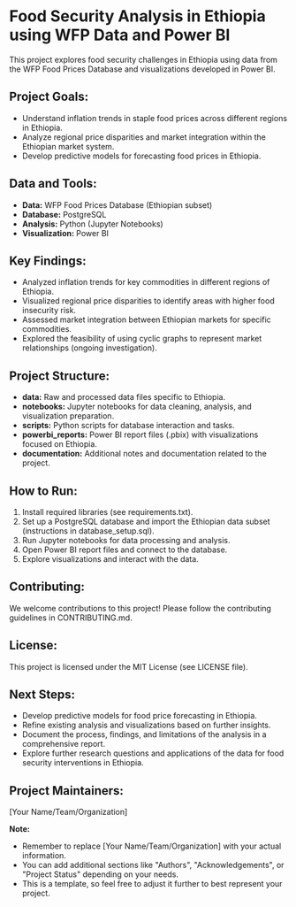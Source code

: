 # Food Security Analysis in Ethiopia using WFP Data and Power BI

This project explores food security challenges in Ethiopia using data from the WFP Food Prices Database and visualizations developed in Power BI.

## Project Goals:
- Understand inflation trends in staple food prices across different regions in Ethiopia.
- Analyze regional price disparities and market integration within the Ethiopian market system.
- Develop predictive models for forecasting food prices in Ethiopia.

## Data and Tools:
- **Data:** WFP Food Prices Database (Ethiopian subset)
- **Database:** PostgreSQL
- **Analysis:** Python (Jupyter Notebooks)
- **Visualization:** Power BI

## Key Findings:
- Analyzed inflation trends for key commodities in different regions of Ethiopia.
- Visualized regional price disparities to identify areas with higher food insecurity risk.
- Assessed market integration between Ethiopian markets for specific commodities.
- Explored the feasibility of using cyclic graphs to represent market relationships (ongoing investigation).

## Project Structure:
- **data:** Raw and processed data files specific to Ethiopia.
- **notebooks:** Jupyter notebooks for data cleaning, analysis, and visualization preparation.
- **scripts:** Python scripts for database interaction and tasks.
- **powerbi_reports:** Power BI report files (.pbix) with visualizations focused on Ethiopia.
- **documentation:** Additional notes and documentation related to the project.

## How to Run:
1. Install required libraries (see requirements.txt).
2. Set up a PostgreSQL database and import the Ethiopian data subset (instructions in database_setup.sql).
3. Run Jupyter notebooks for data processing and analysis.
4. Open Power BI report files and connect to the database.
5. Explore visualizations and interact with the data.

## Contributing:
We welcome contributions to this project! Please follow the contributing guidelines in CONTRIBUTING.md.

## License:
This project is licensed under the MIT License (see LICENSE file).

## Next Steps:
- Develop predictive models for food price forecasting in Ethiopia.
- Refine existing analysis and visualizations based on further insights.
- Document the process, findings, and limitations of the analysis in a comprehensive report.
- Explore further research questions and applications of the data for food security interventions in Ethiopia.

## Project Maintainers:
[Your Name/Team/Organization]

**Note:**
- Remember to replace [Your Name/Team/Organization] with your actual information.
- You can add additional sections like "Authors", "Acknowledgements", or "Project Status" depending on your needs.
- This is a template, so feel free to adjust it further to best represent your project.
